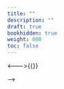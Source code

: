 ```yaml
---
title: ""
description: ""
draft: true
bookhidden: true
weight: 000
toc: false
---
```

<!--
Shift+click to zoom in.

<img src="/images/local-fr/..." alt=""/>

Shortcodes
* {{< alert info >}}{{< /alert>}}
* {{< alert warning >}}{{< /alert>}}
* {{< alert danger >}}{{< /alert>}}
* {{</* tabs "uniqueid" */>}}
    {{</* tab "tabName" */>}}{{</* /tab */>}}
    {{</* tab "tabName" */>}}{{</* /tab */>}}
    {{</* tab "tabName" */>}}{{</* /tab */>}}
    {{</* /tabs */>}}
* {{</* details "Title" [open] */>}}{{</* /details */>}}
* {{</* button relref="/" [class="..."] */>}}Get Home{{</* /button */>}}
* {{</* button href="https://github.com/alex-shpak/hugo-book" */>}}Contribute{{</* /button */>}}
* {{</* columns */>}}<---><--->{{</*/columns*/>}}
-->